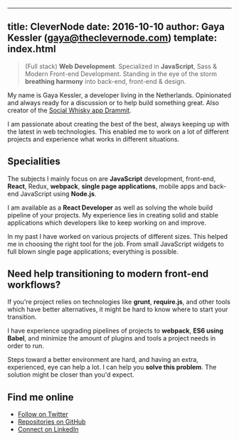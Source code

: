 ---
title: CleverNode
date: 2016-10-10
author: Gaya Kessler (gaya@theclevernode.com)
template: index.html
----

>(Full stack) **Web Development**. Specialized in **JavaScript**, Sass & Modern Front-end
Development. Standing in the eye of the storm **breathing harmony** into back-end, front-end &
design.

My name is Gaya Kessler, a developer living in the Netherlands. Opinionated and always ready for a
discussion or to help build something great. Also creator of the
[Social Whisky app Drammit](https://dramm.it).

I am passionate about creating the best of the best, always keeping up with the latest in web
technologies. This enabled me to work on a lot of different projects and experience what works in
different situations.

Specialities
------------

The subjects I mainly focus on are **JavaScript** development, front-end, **React**, Redux,
**webpack**, **single page applications**, mobile apps and back-end JavaScript using **Node.js**.

I am available as a **React Developer** as well as solving the whole build pipeline of your projects.
My experience lies in creating solid and stable applications which developers like to keep working
on and improve.

In my past I have worked on various projects of different sizes. This helped me in choosing the
right tool for the job. From small JavaScript widgets to full blown single page applications;
everything is possible.

Need help transitioning to modern front-end workflows?
------------------------------------------------------

If you're project relies on technologies like **grunt**, **require.js**, and other tools which have
better alternatives, it might be hard to know where to start your transition.

I have experience upgrading pipelines of projects to **webpack**, **ES6 using Babel**, and minimize
the amount of plugins and tools a project needs in order to run.

Steps toward a better environment are hard, and having an extra, experienced, eye can help a lot. I
can help you **solve this problem**. The solution might be closer than you'd expect.

Find me online
--------------

- [Follow on Twitter](https://twitter.com/GayaNinja)
- [Repositories on GitHub](https://github.com/Gaya)
- [Connect on LinkedIn](http://linkedin.com/in/gayakessler)
